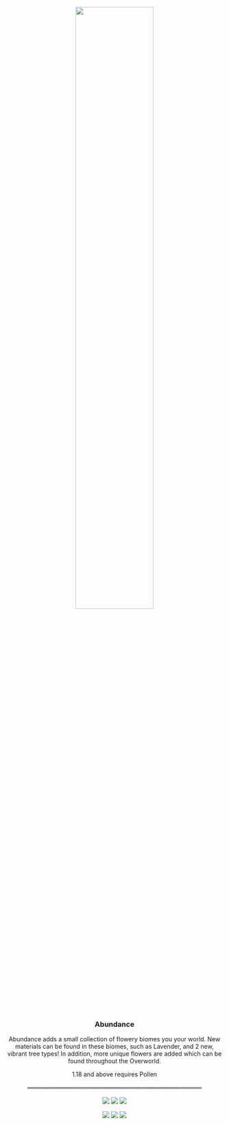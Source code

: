 <p align="center"><img src="https://raw.githubusercontent.com/teamauroramods/Abundance/1.18.x/forge/src/main/resources/logo.png" width=60%></p>
<h3 align="center">Abundance</h3>

<p align="center">Abundance adds a small collection of flowery biomes you your world. New materials can be found in these biomes, such as Lavender, and 2 new, vibrant tree types! In addition, more unique flowers are added which can be found throughout the Overworld.

</p>
<p align="center">
  1.18 and above requires Pollen
</p>
<p align="center">
═════════════════════════════════════════
</p>
<p align="center">
  <a href="https://discord.gg/VzXSCFp"><img src="https://img.shields.io/discord/440256241932173323?label=&color=d8a1ff&labelColor=b572cd&logo=Discord&logoColor=d8a1ff&style=for-the-badge"></a>
  <a href="https://twitter.com/teamauroramods"><img src="https://img.shields.io/twitter/follow/teamauroramods?label=&color=d8a1ff&labelColor=b572cd&logo=Twitter&logoColor=d8a1ff&style=for-the-badge"></a>
  <a href="https://github.com/teamauroramods/Abundance/blob/1.18.x/LICENSE"><img src="https://img.shields.io/badge/License-All%20rights%20reserved-red.svg?style=for-the-badge&color=d8a1ff&labelColor=b572cd"></a>
</p>
<p align="center">
  <img src="https://img.shields.io/badge/-Downloads-orange?style=for-the-badge&color=e04e14">
  <a href="https://www.curseforge.com/minecraft/mc-mods/abundance"><img src="http://cf.way2muchnoise.eu/452345.svg?badge_style=for_the_badge"></a>
  <a href="https://www.curseforge.com/minecraft/mc-mods/abundance"><img src="http://cf.way2muchnoise.eu/versions/452345.svg?badge_style=for_the_badge"></a>
</p>